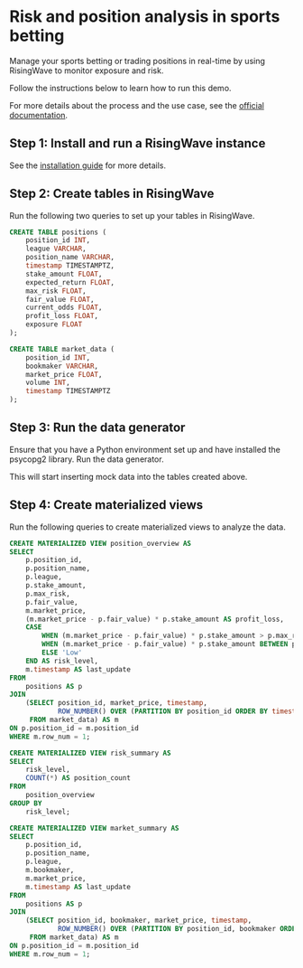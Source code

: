 # Risk and position analysis in sports betting

Manage your sports betting or trading positions in real-time by using RisingWave to monitor exposure and risk.

Follow the instructions below to learn how to run this demo. 

For more details about the process and the use case, see the [official documentation](https://docs.risingwave.com/demos/sports-risk-profit-analysis).

## Step 1: Install and run a RisingWave instance

See the [installation guide](/00-get-started/00-install-kafka-pg-rw.md#install-risingwave) for more details.

## Step 2: Create tables in RisingWave

Run the following two queries to set up your tables in RisingWave.

```sql
CREATE TABLE positions (
    position_id INT,
    league VARCHAR,
    position_name VARCHAR,
    timestamp TIMESTAMPTZ,
    stake_amount FLOAT,
    expected_return FLOAT,
    max_risk FLOAT,
    fair_value FLOAT,
    current_odds FLOAT,
    profit_loss FLOAT,
    exposure FLOAT
);
```

```sql
CREATE TABLE market_data (
    position_id INT,
    bookmaker VARCHAR,
    market_price FLOAT,
    volume INT,
    timestamp TIMESTAMPTZ
);
```

## Step 3: Run the data generator

Ensure that you have a Python environment set up and have installed the psycopg2 library. Run the data generator.

This will start inserting mock data into the tables created above.

## Step 4: Create materialized views

Run the following queries to create materialized views to analyze the data.

```sql
CREATE MATERIALIZED VIEW position_overview AS
SELECT
    p.position_id,
    p.position_name,
    p.league,
    p.stake_amount,
    p.max_risk,
    p.fair_value,
    m.market_price,
    (m.market_price - p.fair_value) * p.stake_amount AS profit_loss,
    CASE
        WHEN (m.market_price - p.fair_value) * p.stake_amount > p.max_risk THEN 'High'
        WHEN (m.market_price - p.fair_value) * p.stake_amount BETWEEN p.max_risk * 0.5 AND p.max_risk THEN 'Medium'
        ELSE 'Low'
    END AS risk_level,
    m.timestamp AS last_update
FROM
    positions AS p
JOIN
    (SELECT position_id, market_price, timestamp,
            ROW_NUMBER() OVER (PARTITION BY position_id ORDER BY timestamp DESC) AS row_num
     FROM market_data) AS m
ON p.position_id = m.position_id
WHERE m.row_num = 1;
```

```sql
CREATE MATERIALIZED VIEW risk_summary AS
SELECT
    risk_level,
    COUNT(*) AS position_count
FROM
    position_overview
GROUP BY
    risk_level;
```

```sql
CREATE MATERIALIZED VIEW market_summary AS
SELECT
    p.position_id,
    p.position_name,
    p.league,
    m.bookmaker,
    m.market_price,
    m.timestamp AS last_update
FROM
    positions AS p
JOIN
    (SELECT position_id, bookmaker, market_price, timestamp,
            ROW_NUMBER() OVER (PARTITION BY position_id, bookmaker ORDER BY timestamp DESC) AS row_num
     FROM market_data) AS m
ON p.position_id = m.position_id
WHERE m.row_num = 1;
```